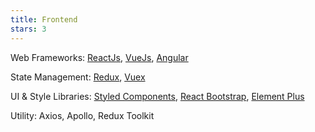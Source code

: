 ```yaml
---
title: Frontend
stars: 3
---
```


Web Frameworks: [ReactJs](https://reactjs.org/), [VueJs](https://vuejs.org/), [Angular](https://angular.io/)

State Management: [Redux](https://redux.js.org/), [Vuex](https://vuex.vuejs.org/)

UI & Style Libraries: [Styled Components](https://styled-components.com/), [React Bootstrap](https://react-bootstrap.github.io/), [Element Plus](https://element-plus.org/)

Utility: Axios, Apollo, Redux Toolkit

